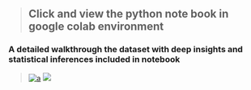 > ##  Click and view the python note book in google colab environment 
### A detailed walkthrough the dataset with deep insights and statistical inferences included in notebook 


> [![a](https://img.shields.io/badge/Colab%20Mode-%20%20View%20%20-yellow??style=flat?labelColor=lightyellow&logo=Jupyter)](https://colab.research.google.com/drive/1pg-HTBORlblYRobefPKJ6V7VFVOLkSZ6?usp=sharing) [![](https://img.shields.io/badge/.iPynb-Download-darkgreen?style=flat&logo=Jupyter)](https://github.com/its51/EDA/blob/main/EDA_%26_Statistical_analysis(wine_quality_dataset).ipynb)

